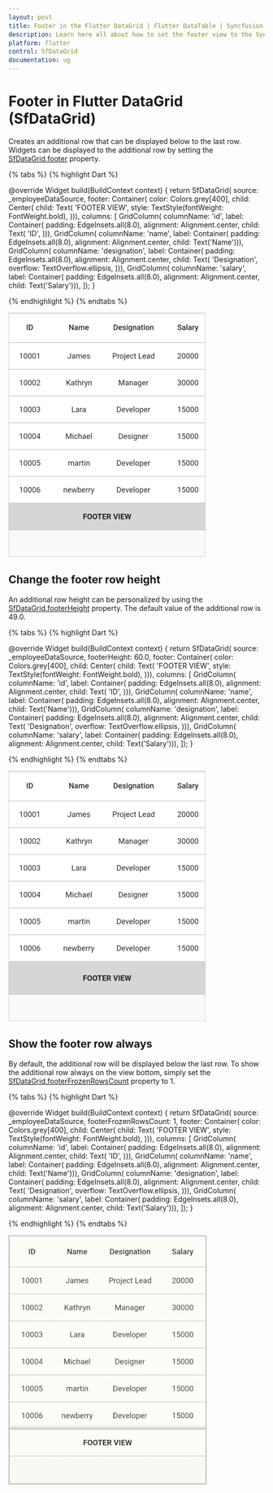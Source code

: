 ```yaml
---
layout: post
title: Footer in the Flutter DataGrid | Flutter DataTable | Syncfusion
description: Learn here all about how to set the footer view to the Syncfusion Flutter DataGrid (SfDataGrid) widget and more.
platform: flutter
control: SfDataGrid
documentation: ug
---
```


# Footer in Flutter DataGrid (SfDataGrid)

Creates an additional row that can be displayed below to the last row. Widgets can be displayed to the additional row by setting the [SfDataGrid.footer](https://pub.dev/documentation/syncfusion_flutter_datagrid/latest/datagrid/SfDataGrid/footer.html) property.

{% tabs %}
{% highlight Dart %}

@override
Widget build(BuildContext context) {
  return SfDataGrid(
      source: _employeeDataSource,
      footer: Container(
          color: Colors.grey[400],
          child: Center(
              child: Text(
            'FOOTER VIEW',
            style: TextStyle(fontWeight: FontWeight.bold),
          ))),
      columns: <GridColumn>[
        GridColumn(
            columnName: 'id',
            label: Container(
                padding: EdgeInsets.all(8.0),
                alignment: Alignment.center,
                child: Text(
                  'ID',
                ))),
        GridColumn(
            columnName: 'name',
            label: Container(
                padding: EdgeInsets.all(8.0),
                alignment: Alignment.center,
                child: Text('Name'))),
        GridColumn(
            columnName: 'designation',
            label: Container(
                padding: EdgeInsets.all(8.0),
                alignment: Alignment.center,
                child: Text(
                  'Designation',
                  overflow: TextOverflow.ellipsis,
                ))),
        GridColumn(
            columnName: 'salary',
            label: Container(
                padding: EdgeInsets.all(8.0),
                alignment: Alignment.center,
                child: Text('Salary'))),
      ]);
}

{% endhighlight %}
{% endtabs %}

![flutter datagrid shows footer](images/footer/flutter-datagrid-footer.png)

## Change the footer row height

An additional row height can be personalized by using the [SfDataGrid.footerHeight](https://pub.dev/documentation/syncfusion_flutter_datagrid/latest/datagrid/SfDataGrid/footerHeight.html) property. The default value of the additional row is 49.0.

{% tabs %}
{% highlight Dart %}

@override
Widget build(BuildContext context) {
  return SfDataGrid(
      source: _employeeDataSource,
      footerHeight: 60.0,
      footer: Container(
          color: Colors.grey[400],
          child: Center(
              child: Text(
            'FOOTER VIEW',
            style: TextStyle(fontWeight: FontWeight.bold),
          ))),
      columns: <GridColumn>[
        GridColumn(
            columnName: 'id',
            label: Container(
                padding: EdgeInsets.all(8.0),
                alignment: Alignment.center,
                child: Text(
                  'ID',
                ))),
        GridColumn(
            columnName: 'name',
            label: Container(
                padding: EdgeInsets.all(8.0),
                alignment: Alignment.center,
                child: Text('Name'))),
        GridColumn(
            columnName: 'designation',
            label: Container(
                padding: EdgeInsets.all(8.0),
                alignment: Alignment.center,
                child: Text(
                  'Designation',
                  overflow: TextOverflow.ellipsis,
                ))),
        GridColumn(
            columnName: 'salary',
            label: Container(
                padding: EdgeInsets.all(8.0),
                alignment: Alignment.center,
                child: Text('Salary'))),
      ]);
}

{% endhighlight %}
{% endtabs %}

![flutter datagrid shows footer height customization](images/footer/flutter-datagrid-footer-height-customization.png)

## Show the footer row always

By default, the additional row will be displayed below the last row. To show the additional row always on the view bottom, simply set the [SfDataGrid.footerFrozenRowsCount](https://pub.dev/documentation/syncfusion_flutter_datagrid/latest/datagrid/SfDataGrid/footerFrozenRowsCount.html) property to 1.

{% tabs %}
{% highlight Dart %}

@override
Widget build(BuildContext context) {
  return SfDataGrid(
      source: _employeeDataSource,
      footerFrozenRowsCount: 1,
      footer: Container(
          color: Colors.grey[400],
          child: Center(
              child: Text(
            'FOOTER VIEW',
            style: TextStyle(fontWeight: FontWeight.bold),
          ))),
      columns: <GridColumn>[
        GridColumn(
            columnName: 'id',
            label: Container(
                padding: EdgeInsets.all(8.0),
                alignment: Alignment.center,
                child: Text(
                  'ID',
                ))),
        GridColumn(
            columnName: 'name',
            label: Container(
                padding: EdgeInsets.all(8.0),
                alignment: Alignment.center,
                child: Text('Name'))),
        GridColumn(
            columnName: 'designation',
            label: Container(
                padding: EdgeInsets.all(8.0),
                alignment: Alignment.center,
                child: Text(
                  'Designation',
                  overflow: TextOverflow.ellipsis,
                ))),
        GridColumn(
            columnName: 'salary',
            label: Container(
                padding: EdgeInsets.all(8.0),
                alignment: Alignment.center,
                child: Text('Salary'))),
      ]);
}

{% endhighlight %}
{% endtabs %}

![flutter datagrid shows footer always on bottom](images/footer/flutter-datagrid-footer-on-bottom.gif)